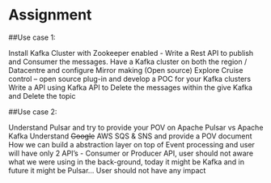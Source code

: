 # Assignment
##Use case 1:
 
Install Kafka Cluster with Zookeeper enabled - Write a Rest API to publish and Consumer the messages.
Have a Kafka cluster on both the region / Datacentre and configure Mirror making (Open source)
Explore Cruise control – open source plug-in and develop a POC for your Kafka clusters
Write a API using Kafka API to Delete the messages within the give Kafka and Delete the topic
 
##Use case 2:
 
Understand Pulsar and try to provide your POV on Apache Pulsar vs Apache Kafka
Understand ~~Google~~ AWS SQS & SNS and provide a POV document
How we can build a abstraction layer on top of Event processing and user will have only 2 API’s - Consumer or Producer API, user should not aware what we were using in the back-ground, today it might be Kafka and in future it might be Pulsar… User should not have any impact
